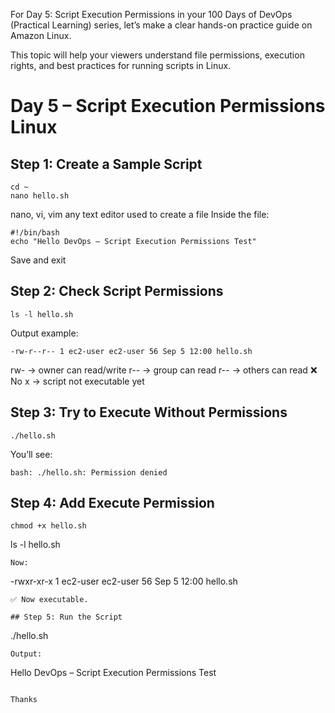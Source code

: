 For Day 5: Script Execution Permissions in your 100 Days of DevOps (Practical Learning) series, let’s make a clear hands-on practice guide on Amazon Linux.

This topic will help your viewers understand file permissions, execution rights, and best practices for running scripts in Linux.

# Day 5 – Script Execution Permissions Linux

## Step 1: Create a Sample Script
```
cd ~
nano hello.sh
```
nano, vi, vim any text editor used to create a file
Inside the file:
```
#!/bin/bash
echo "Hello DevOps – Script Execution Permissions Test"
```
Save and exit

## Step 2: Check Script Permissions

```
ls -l hello.sh
```
Output example:
```
-rw-r--r-- 1 ec2-user ec2-user 56 Sep 5 12:00 hello.sh
```
rw- → owner can read/write
r-- → group can read
r-- → others can read
❌ No x → script not executable yet

## Step 3: Try to Execute Without Permissions
```
./hello.sh
```
You’ll see:
```
bash: ./hello.sh: Permission denied
```
## Step 4: Add Execute Permission
```
chmod +x hello.sh
```
ls -l hello.sh
```
Now:
```
-rwxr-xr-x 1 ec2-user ec2-user 56 Sep 5 12:00 hello.sh
```
✅ Now executable.

## Step 5: Run the Script
```
./hello.sh
```
Output:
```
Hello DevOps – Script Execution Permissions Test
```

Thanks
